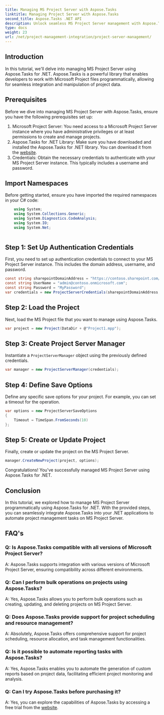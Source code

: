 ```yaml
---
title: Managing MS Project Server with Aspose.Tasks
linktitle: Managing Project Server with Aspose.Tasks
second_title: Aspose.Tasks .NET API
description: Unlock seamless MS Project Server management with Aspose.Tasks for .NET. Automate project tasks effortlessly.
type: docs
weight: 23
url: /net/project-management-integration/project-server-management/
---
```

## Introduction
In this tutorial, we'll delve into managing MS Project Server using Aspose.Tasks for .NET. Aspose.Tasks is a powerful library that enables developers to work with Microsoft Project files programmatically, allowing for seamless integration and manipulation of project data.
## Prerequisites
Before we dive into managing MS Project Server with Aspose.Tasks, ensure you have the following prerequisites set up:
1. Microsoft Project Server: You need access to a Microsoft Project Server instance where you have administrative privileges or at least permissions to create and manage projects.
2. Aspose.Tasks for .NET Library: Make sure you have downloaded and installed the Aspose.Tasks for .NET library. You can download it from the [website](https://releases.aspose.com/tasks/net/).
3. Credentials: Obtain the necessary credentials to authenticate with your MS Project Server instance. This typically includes a username and password.
## Import Namespaces
Before getting started, ensure you have imported the required namespaces in your C# code:
```csharp
    using System;
    using System.Collections.Generic;
    using System.Diagnostics.CodeAnalysis;
    using System.IO;
    using System.Net;
    
```
## Step 1: Set Up Authentication Credentials
First, you need to set up authentication credentials to connect to your MS Project Server instance. This includes the domain address, username, and password.
```csharp
const string sharepointDomainAddress = "https://contoso.sharepoint.com/sites/pwa";
const string UserName = "admin@contoso.onmicrosoft.com";
const string Password = "MyPassword";
var credentials = new ProjectServerCredentials(sharepointDomainAddress, UserName, Password);
```
## Step 2: Load the Project
Next, load the MS Project file that you want to manage using Aspose.Tasks.
```csharp
var project = new Project(DataDir + @"Project1.mpp");
```
## Step 3: Create Project Server Manager
Instantiate a `ProjectServerManager` object using the previously defined credentials.
```csharp
var manager = new ProjectServerManager(credentials);
```
## Step 4: Define Save Options
Define any specific save options for your project. For example, you can set a timeout for the operation.
```csharp
var options = new ProjectServerSaveOptions
{
    Timeout = TimeSpan.FromSeconds(10)
};
```
## Step 5: Create or Update Project
Finally, create or update the project on the MS Project Server.
```csharp
manager.CreateNewProject(project, options);
```
Congratulations! You've successfully managed MS Project Server using Aspose.Tasks for .NET.

## Conclusion
In this tutorial, we explored how to manage MS Project Server programmatically using Aspose.Tasks for .NET. With the provided steps, you can seamlessly integrate Aspose.Tasks into your .NET applications to automate project management tasks on MS Project Server.
## FAQ's
### Q: Is Aspose.Tasks compatible with all versions of Microsoft Project Server?
A: Aspose.Tasks supports integration with various versions of Microsoft Project Server, ensuring compatibility across different environments.
### Q: Can I perform bulk operations on projects using Aspose.Tasks?
A: Yes, Aspose.Tasks allows you to perform bulk operations such as creating, updating, and deleting projects on MS Project Server.
### Q: Does Aspose.Tasks provide support for project scheduling and resource management?
A: Absolutely, Aspose.Tasks offers comprehensive support for project scheduling, resource allocation, and task management functionalities.
### Q: Is it possible to automate reporting tasks with Aspose.Tasks?
A: Yes, Aspose.Tasks enables you to automate the generation of custom reports based on project data, facilitating efficient project monitoring and analysis.
### Q: Can I try Aspose.Tasks before purchasing it?
A: Yes, you can explore the capabilities of Aspose.Tasks by accessing a free trial from the [website](https://purchase.aspose.com/temporary-license/).
